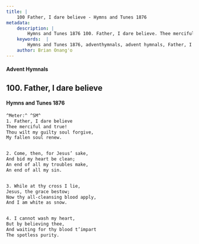 ```yaml
---
title: |
    100 Father, I dare believe - Hymns and Tunes 1876
metadata:
    description: |
        Hymns and Tunes 1876 100. Father, I dare believe. Thee merciful and true! Thou wilt my guilty soul forgive, My fallen soul renew. 
    keywords:  |
        Hymns and Tunes 1876, adventhymnals, advent hymnals, Father, I dare believe, Thee merciful and true!, 
    author: Brian Onang'o
---
```


#### Advent Hymnals
## 100. Father, I dare believe
####  Hymns and Tunes 1876

```txt
^Meter:^ ^SM^
1. Father, I dare believe
Thee merciful and true!
Thou wilt my guilty soul forgive,
My fallen soul renew.


2. Come, then, for Jesus’ sake,
And bid my heart be clean;
An end of all my troubles make,
An end of all my sin.


3. While at thy cross I lie,
Jesus, the grace bestow;
Now thy all-cleansing blood apply,
And I am white as snow.


4. I cannot wash my heart,
But by believing thee,
And waiting for thy blood t’impart
The spotless purity.
```